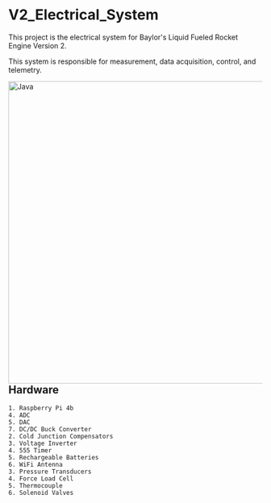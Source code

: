 # V2_Electrical_System
This project is the electrical system for Baylor's Liquid Fueled Rocket Engine Version 2. 

This system is responsible for measurement, data acquisition, control, and telemetry.

<img align="left" alt="Java" width="600px" src="https://github.com/user-attachments/assets/6d497a72-3782-4d06-bbcb-6c12bc6bfab2"/> <br><br>


## Hardware <br>

    1. Raspberry Pi 4b
    4. ADC 
    5. DAC 
    7. DC/DC Buck Converter 
    2. Cold Junction Compensators 
    3. Voltage Inverter
    4. 555 Timer
    5. Rechargeable Batteries
    6. WiFi Antenna
    3. Pressure Transducers 
    4. Force Load Cell 
    5. Thermocouple 
    6. Solenoid Valves




    
